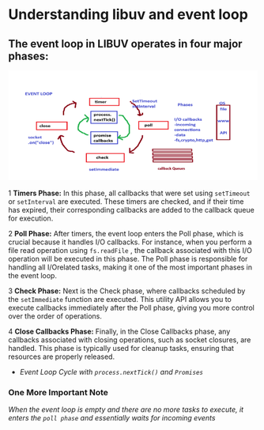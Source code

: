 # Understanding libuv and event loop

## The event loop in LIBUV operates in four major phases:
![Event loop phases](main/S1%2009%20-%20libuv%20%26%20event%20loop/images/Event%20loop%20Phases.png)

1  **Timers Phase:** In this phase, all callbacks that were set using  `setTimeout` or `setInterval` are executed. These timers are checked, and if their time has expired, their corresponding callbacks are added to the callback queue for execution.

2  **Poll Phase:** After timers, the event loop enters the Poll phase, which is crucial because it handles I/O callbacks. For instance, when you perform a file read operation using `fs.readFile` , the callback associated with this I/O operation will be executed in this phase. The Poll phase is responsible for handling all I/Orelated tasks, making it one of the most important phases in the event loop.

3  **Check Phase:** Next is the Check phase, where callbacks scheduled by the `setImmediate` function are executed. This utility API allows you to execute callbacks immediately after the Poll phase, giving you more control over the order of operations.

4  **Close Callbacks Phase:** Finally, in the Close Callbacks phase, any callbacks associated with closing operations, such as socket closures, are handled. This phase is typically used for cleanup tasks, ensuring that resources are properly released.


- *Event Loop Cycle with `process.nextTick()` and `Promises`*

### One More Important Note
*When the event loop is empty and there are no more tasks to execute, it enters the `poll phase` and essentially waits for incoming events*